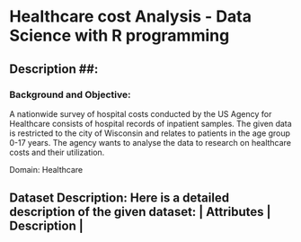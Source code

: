 # Healthcare cost Analysis - Data Science with R programming # 

## Description ##:
### Background and Objective: ###
A nationwide survey of hospital costs conducted by the US Agency for Healthcare consists of hospital records of inpatient samples. The given data is restricted to the city of Wisconsin and relates to patients in the age group 0-17 years. The agency wants to analyse the data to research on healthcare costs and their utilization.

Domain: Healthcare

Dataset Description:
Here is a detailed description of the given dataset:
| Attributes     | Description |
--------------------------------
